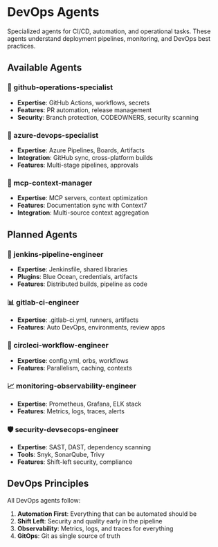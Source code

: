 # DevOps Agents

Specialized agents for CI/CD, automation, and operational tasks. These agents understand deployment pipelines, monitoring, and DevOps best practices.

## Available Agents

### 🐙 github-operations-specialist
- **Expertise**: GitHub Actions, workflows, secrets
- **Features**: PR automation, release management
- **Security**: Branch protection, CODEOWNERS, security scanning

### 🔷 azure-devops-specialist
- **Expertise**: Azure Pipelines, Boards, Artifacts
- **Integration**: GitHub sync, cross-platform builds
- **Features**: Multi-stage pipelines, approvals

### 🔌 mcp-context-manager
- **Expertise**: MCP servers, context optimization
- **Features**: Documentation sync with Context7
- **Integration**: Multi-source context aggregation

## Planned Agents

### 🚀 jenkins-pipeline-engineer
- **Expertise**: Jenkinsfile, shared libraries
- **Plugins**: Blue Ocean, credentials, artifacts
- **Features**: Distributed builds, pipeline as code

### 📊 gitlab-ci-engineer
- **Expertise**: .gitlab-ci.yml, runners, artifacts
- **Features**: Auto DevOps, environments, review apps

### 🔄 circleci-workflow-engineer
- **Expertise**: config.yml, orbs, workflows
- **Features**: Parallelism, caching, contexts

### 📈 monitoring-observability-engineer
- **Expertise**: Prometheus, Grafana, ELK stack
- **Features**: Metrics, logs, traces, alerts

### 🛡️ security-devsecops-engineer
- **Expertise**: SAST, DAST, dependency scanning
- **Tools**: Snyk, SonarQube, Trivy
- **Features**: Shift-left security, compliance

## DevOps Principles

All DevOps agents follow:
1. **Automation First**: Everything that can be automated should be
2. **Shift Left**: Security and quality early in the pipeline
3. **Observability**: Metrics, logs, and traces for everything
4. **GitOps**: Git as single source of truth